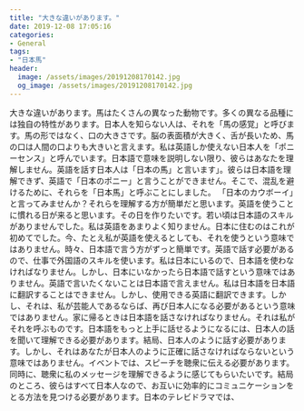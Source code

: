 ```yaml
---
title: "大きな違いがあります。"
date: 2019-12-08 17:05:16
categories:
- General
tags:
- "日本馬"
header:
  image: /assets/images/20191208170142.jpg
  og_image: /assets/images/20191208170142.jpg
---
```


大きな違いがあります。馬はたくさんの異なった動物です。多くの異なる品種には独自の特性があります。日本人を知らない人は、それを「馬の感覚」と呼びます。馬の形ではなく、口の大きさです。脳の表面積が大きく、舌が長いため、馬の口は人間の口よりも大きいと言えます。私は英語しか使えない日本人を「ポニーセンス」と呼んでいます。日本語で意味を説明しない限り、彼らはあなたを理解しません。英語を話す日本人は「日本の馬」と言います」。彼らは日本語を理解できず、英語で「日本のポニー」と言うことができません。そこで、混乱を避けるために、それらを「日本馬」と呼ぶことにしました。 「日本のカウボーイ」と言ってみませんか？それらを理解する方が簡単だと思います。英語を使うことに慣れる日が来ると思います。その日を作りたいです。若い頃は日本語のスキルがありませんでした。私は英語をあまりよく知りません。日本に住むのはこれが初めてでした。今、たとえ私が英語を使えるとしても、それを使うという意味ではありません。時々、日本語で言う方がずっと簡単です。英語で話す必要があるので、仕事で外国語のスキルを使います。私は日本にいるので、日本語を使わなければなりません。しかし、日本にいなかったら日本語で話すという意味ではありません。英語で言いたくないことは日本語で言えません。私は日本語を日本語に翻訳することはできません。しかし、使用できる英語に翻訳できます。しかし、それは、私が芸能人であるならば、再び日本人になる必要があるという意味ではありません。家に帰るときは日本語を話さなければなりません。それは私がそれを呼ぶものです。日本語をもっと上手に話せるようになるには、日本人の話を聞いて理解できる必要があります。結局、日本人のように話す必要があります。しかし、それはあなたが日本人のように正確に話さなければならないという意味ではありません。イベントでは、スピーチを聴衆に伝える必要があります。同時に、聴衆に私のメッセージを理解できるように感じてもらいたいです。結局のところ、彼らはすべて日本人なので、お互いに効率的にコミュニケーションをとる方法を見つける必要があります。日本のテレビドラマでは、
